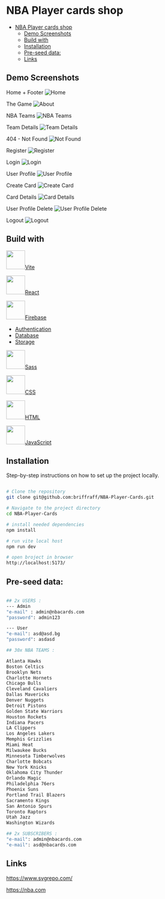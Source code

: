 # NBA Player cards shop

- [NBA Player cards shop](#nba-player-cards-shop)
  - [Demo Screenshots](#demo-screenshots)
  - [Build with](#build-with)
  - [Installation](#installation)
  - [Pre-seed data:](#pre-seed-data)
  - [Links](#links)

## Demo Screenshots
Home + Footer
![Home](./public/assets/img/readme/home.jpg)

The Game
![About](./public/assets/img/readme/about.jpg)

NBA Teams
![NBA Teams](./public/assets/img/readme/teams.jpg)

Team Details
![Team Details](./public/assets/img/readme/teamDetails.jpg)

404 - Not Found
![Not Found](./public/assets/img/readme/404.jpg)

Register
![Register](./public/assets/img/readme/register.jpg)

Login
![Login](./public/assets/img/readme/login.jpg)

User Profile
![User Profile](./public/assets/img/readme/UserProfile.jpg)

Create Card
![Create Card](./public/assets/img/readme/createCard.jpg)

Card Details
![Card Details](./public/assets/img/readme/cardDetails.jpg)

User Profile Delete
![User Profile Delete](./public/assets/img/readme/UserProfileDelete.jpg)




Logout
![Logout](./public/assets/img/readme/logout.jpg)

## Build with 

<img src="./public/assets/img/readme/vite.svg" width="50px" height="50px">[Vite](https://vitejs.dev/)

<img src="./public/assets/img/readme/react.svg" width="50px" height="50px">[React](https://react.dev/)

<img src="./public/assets/img/readme/firebase.svg" width="50px" height="50px">[Firebase](https://firebase.google.com/)

- [Authentication](https://firebase.google.com/products/auth)
- [Database](https://firebase.google.com/products/firestore)
- [Storage](https://firebase.google.com/products/storage)


<img src="./public/assets/img/readme/sass.svg" width="50px" height="50px">[Sass](https://sass-lang.com/)

<img src="./public/assets/img/readme/css.svg" width="50px" height="50px">[CSS](https://bg.wikipedia.org/wiki/CSS)

<img src="./public/assets/img/readme/html.svg" width="50px" height="50px">[HTML](https://bg.wikipedia.org/wiki/HTML)

<img src="./public/assets/img/readme/javascript.svg" width="50px" height="50px">[JavaScript](https://bg.wikipedia.org/wiki/JavaScript)

## Installation

Step-by-step instructions on how to set up the project locally.

```bash

# Clone the repository
git clone git@github.com:briffraff/NBA-Player-Cards.git

# Navigate to the project directory
cd NBA-Player-Cards

# install needed dependencies
npm install

# run vite local host
npm run dev

# open broject in browser
http://localhost:5173/

```

## Pre-seed data:
```bash

## 2x USERS :
--- Admin
"e-mail" : admin@nbacards.com
"password": admin123

--- User
"e-mail": asd@asd.bg
"password": asdasd

## 30x NBA TEAMS :

Atlanta Hawks
Boston Celtics
Brooklyn Nets
Charlotte Hornets
Chicago Bulls
Cleveland Cavaliers
Dallas Mavericks
Denver Nuggets
Detroit Pistons
Golden State Warriors
Houston Rockets
Indiana Pacers
LA Clippers
Los Angeles Lakers
Memphis Grizzlies
Miami Heat
Milwaukee Bucks
Minnesota Timberwolves
Charlotte Bobcats
New York Knicks
Oklahoma City Thunder
Orlando Magic
Philadelphia 76ers
Phoenix Suns
Portland Trail Blazers
Sacramento Kings
San Antonio Spurs
Toronto Raptors
Utah Jazz
Washington Wizards

## 2x SUBSCRIBERS :
"e-mail": admin@nbacards.com
"e-mail": asd@nbacards.com

```
## Links
https://www.svgrepo.com/

https://nba.com
